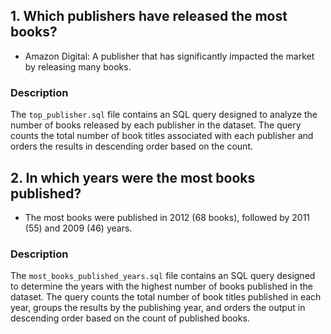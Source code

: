  ## 1. Which publishers have released the most books?
* Amazon Digital: A publisher that has significantly impacted the market by releasing many books.
### Description
The `top_publisher.sql` file contains an SQL query designed to analyze the number of books released by each publisher in the dataset. The query counts the total number of book titles associated with each publisher and orders the results in descending order based on the count.

 ## 2. In which years were the most books published?
 * The most books were published in 2012 (68 books), followed by 2011 (55) and 2009 (46) years.
### Description
The `most_books_published_years.sql` file contains an SQL query designed to determine the years with the highest number of books published in the dataset. The query counts the total number of book titles published in each year, groups the results by the publishing year, and orders the output in descending order based on the count of published books.

